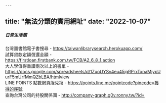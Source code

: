     ---
title: "無法分類的實用網址"
date: "2022-10-07"
---
##### 日常生活類

台灣圖書館電子書搜尋 - https://taiwanlibrarysearch.herokuapp.com/  
試算貸款定額償還金額 - https://firstloan.firstbank.com.tw/FCB/A2_6_8_1.action  
大人學值得重讀兩次以上的書單 - https://docs.google.com/spreadsheets/d/1ZuoUYSv4eu45igRPrxTxnaMjypUurF5mUrfMmQZbLBA/htmlview  
LINE POINTS 點數網頁版兌換 - https://points.line.me/pointcode?pincode=獲得的序號  
查詢台灣公司的持股關係圖 - http://company-graph.g0v.ronny.tw/?id=  

</br>